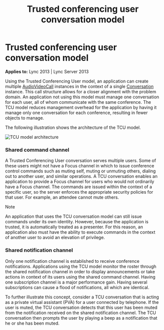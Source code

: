 ﻿---
title: Trusted conferencing user conversation model
TOCTitle: Trusted conferencing user conversation model
ms:assetid: 49a76bad-e38e-4e1b-9660-490748041d32
ms:mtpsurl: https://msdn.microsoft.com/library/Dn466016(v=office.15)
ms:contentKeyID: 57102999
ms.date: 07/25/2014
mtps_version: v=office.15
---

# Trusted conferencing user conversation model


**Applies to:** Lync 2013 | Lync Server 2013

Using the Trusted Conferencing User model, an application can create multiple [AudioVideoCall](https://msdn.microsoft.com/library/hh383901\(v=office.15\)) instances in the context of a single [Conversation](https://msdn.microsoft.com/library/hh349224\(v=office.15\)) instance. This call structure allows for a closer alignment with the problem domain. An application not using this model must manage one conversation for each user, all of whom communicate with the same conference. The TCU model reduces management overhead for the application by having it manage only one conversation for each conference, resulting in fewer objects to manage.

The following illustration shows the architecture of the TCU model.

![TCU model architecture](images/Dn466016.UCMA3-TCUArch(Office.15).jpg "TCU model architecture")

### Shared command channel

A Trusted Conferencing User conversation serves multiple users. Some of these users might not have a Focus channel in which to issue conference control commands such as muting self, muting or unmuting others, dialing out to another user, and similar operations. A TCU conversation enables an application to provide a Focus channel for users who would not ordinarily have a Focus channel. The commands are issued within the context of a specific user, so the server enforces the appropriate security policies for that user. For example, an attendee cannot mute others.


> [!NOTE]
> <P>An application that uses the TCU conversation model can still issue commands under its own identity. However, because the application is trusted, it is automatically treated as a presenter. For this reason, an application also must have the ability to execute commands in the context of another user to avoid an elevation of privilege.</P>



### Shared notification channel

Only one notification channel is established to receive conference notifications. Applications using the TCU model monitor the roster through the shared notification channel in order to display announcements or take actions in context of its users using the shared command channel. Having one subscription channel is a major performance gain. Having several subscriptions can cause a flood of notifications, all which are identical.

To further illustrate this concept, consider a TCU conversation that is acting as a private virtual assistant (PVA) for a user connected by telephone. If the user is muted, the TCU conversation detects that this user has been muted from the notification received on the shared notification channel. The TCU conversation then prompts the user by playing a beep as a notification that he or she has been muted.

